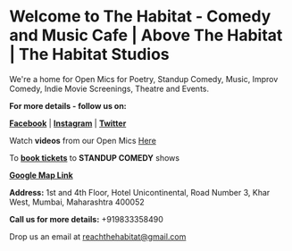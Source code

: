 # Welcome to The Habitat - Comedy and Music Cafe | Above The Habitat | The Habitat Studios

We're a home for Open Mics for Poetry, Standup Comedy, Music, Improv Comedy, Indie Movie Screenings, Theatre and Events.

**For more details - follow us on:**

[**Facebook**](https://www.facebook.com/indiehabitat) | [**Instagram**](https://www.instagram.com/indiehabitat) | [**Twitter**](https://www.twitter.com/indiehabitat)

Watch **videos** from our Open Mics [Here](https://bit.ly/thsvideo)

To [**book tickets**](https://bit.ly/thehabitatbms) to **STANDUP COMEDY** shows

[**Google Map Link**](https://g.co/kgs/nqZTsr) 

**Address:** 1st and 4th Floor, Hotel Unicontinental, Road Number 3, Khar West, Mumbai, Maharashtra 400052

**Call us for more details:** +919833358490

Drop us an email at reachthehabitat@gmail.com
